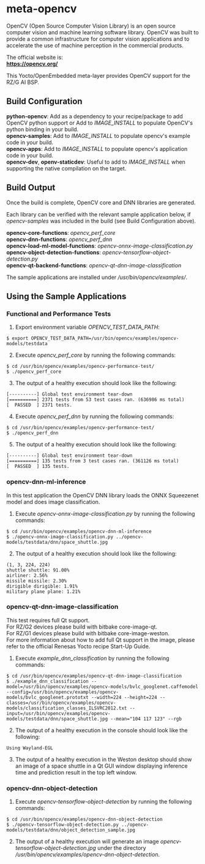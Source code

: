 # meta-opencv
OpenCV (Open Source Computer Vision Library) is an open source computer vision
and machine learning software library. OpenCV was built to provide a common
infrastructure for computer vision applications and to accelerate the use of
machine perception in the commercial products.

The official website is:  
**https://opencv.org/**

This Yocto/OpenEmbedded meta-layer provides OpenCV support for the RZ/G AI BSP.

## Build Configuration
**python-opencv**: Add as a dependency to your recipe/package to add OpenCV
python support or Add to *IMAGE_INSTALL* to populate OpenCV's
python binding in your build.  
**opencv-samples**: Add to *IMAGE_INSTALL* to populate opencv's
example code in your build.  
**opencv-apps**: Add to *IMAGE_INSTALL* to populate opencv's
application code in your build.  
**opencv-dev**, **openv-staticdev**:  Useful to add to *IMAGE_INSTALL* when
supporting the native compilation on the target.

## Build Output
Once the build is complete, OpenCV core and DNN libraries are generated.

Each library can be verified with the relevant sample application below, if
*opencv-samples* was included in the build (see Build Configuration above).

**opencv-core-functions**: *opencv_perf_core*  
**opencv-dnn-functions**:  *opencv_perf_dnn*  
**opencv-load-ml-model-functions**: *opencv-onnx-image-classification.py*  
**opencv-object-detection-functions**: *opencv-tensorflow-object-detection.py*  
**opencv-qt-backend-functions**: *opencv-qt-dnn-image-classification*

The sample applications are installed under */usr/bin/opencv/examples/*.


## Using the Sample Applications
### Functional and Performance Tests
1. Export environment variable *OPENCV_TEST_DATA_PATH*:
```
$ export OPENCV_TEST_DATA_PATH=/usr/bin/opencv/examples/opencv-models/testdata
```
2. Execute *opencv_perf_core* by running the following commands:
```
$ cd /usr/bin/opencv/examples/opencv-performance-test/
$ ./opencv_perf_core
```
3. The output of a healthy execution should look like the following:
```
[----------] Global test environment tear-down
[==========] 2371 tests from 53 test cases ran. (636986 ms total)
[  PASSED  ] 2371 tests.
```
4. Execute *opencv_perf_dnn* by running the following commands:
```
$ cd /usr/bin/opencv/examples/opencv-performance-test/
$ ./opencv_perf_dnn
```
5. The output of a healthy execution should look like the following:
```
[----------] Global test environment tear-down
[==========] 135 tests from 3 test cases ran. (361126 ms total)
[  PASSED  ] 135 tests.
```

### opencv-dnn-ml-inference
In this test application the OpenCV DNN library loads the ONNX Squeezenet model
and does image classification.

1. Execute *opencv-onnx-image-classification.py* by running the following
commands:
```
$ cd /usr/bin/opencv/examples/opencv-dnn-ml-inference
$ ./opencv-onnx-image-classification.py ../opencv-models/testdata/dnn/space_shuttle.jpg
```

2. The output of a healthy execution should look like the following:
```
(1, 3, 224, 224)
shuttle shuttle: 91.00%
airliner: 2.56%
missile missile: 2.30%
dirigible dirigible: 1.91%
military plane plane: 1.21%
```

### opencv-qt-dnn-image-classification
This test requires full Qt support.  
For RZ/G2 devices please build with bitbake core-image-qt.  
For RZ/G1 devices please build with bitbake core-image-weston.  
For more information about how to add full Qt support in the image, please refer
to the official Renesas Yocto recipe Start-Up Guide.

1. Execute *example_dnn_classification* by running the following commands:
```
$ cd /usr/bin/opencv/examples/opencv-qt-dnn-image-classification
$ ./example_dnn_classification --model=/usr/bin/opencv/examples/opencv-models/bvlc_googlenet.caffemodel --config=/usr/bin/opencv/examples/opencv-models/bvlc_googlenet.prototxt --width=224 --height=224 --classes=/usr/bin/opencv/examples/opencv-models/classification_classes_ILSVRC2012.txt --input=/usr/bin/opencv/examples/opencv-models/testdata/dnn/space_shuttle.jpg --mean="104 117 123" --rgb
```

2. The output of a healthy execution in the console should look like the
following:
```
Using Wayland-EGL
```

3. The output of a healthy execution in the Weston desktop should show an image
of a space shuttle in a Qt GUI window displaying inference time and prediction
result in the top left window.


### opencv-dnn-object-detection
1. Execute *opencv-tensorflow-object-detection* by running the following
commands:

```
$ cd /usr/bin/opencv/examples/opencv-dnn-object-detection
$ ./opencv-tensorflow-object-detection.py ../opencv-models/testdata/dnn/object_detection_sample.jpg
```

2. The output of a healthy execution will generate an image
*opencv-tensorflow-object-detection.jpg* under the directory
*/usr/bin/opencv/examples/opencv-dnn-object-detection*.
